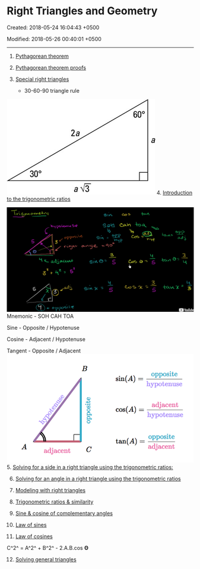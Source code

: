 # Right Triangles and Geometry

Created: 2018-05-24 16:04:43 +0500

Modified: 2018-05-26 00:40:01 +0500

---

1. [Pythagorean theorem](https://www.khanacademy.org/math/geometry/hs-geo-trig#hs-geo-pyth-theorem)

2. [Pythagorean theorem proofs](https://www.khanacademy.org/math/geometry/hs-geo-trig#hs-geo-pythagorean-proofs)

3. [Special right triangles](https://www.khanacademy.org/math/geometry/hs-geo-trig#hs-geo-special-right-triangles)
    - 30-60-90 triangle rule

![image](media/Right-Triangles-and-Geometry-image1.jpg)
4.  [Introduction to the trigonometric ratios](https://www.khanacademy.org/math/geometry/hs-geo-trig#hs-geo-trig-ratios-intro)

![image](media/Right-Triangles-and-Geometry-image2.png)
Mnemonic - SOH CAH TOA

Sine - Opposite / Hypotenuse

Cosine - Adjacent / Hypotenuse

Tangent - Opposite / Adjacent
![image](media/Right-Triangles-and-Geometry-image3.png)
5.  [Solving for a side in a right triangle using the trigonometric ratios:](https://www.khanacademy.org/math/geometry/hs-geo-trig#hs-geo-solve-for-a-side)

6. [Solving for an angle in a right triangle using the trigonometric ratios](https://www.khanacademy.org/math/geometry/hs-geo-trig#hs-geo-solve-for-an-angle)

7. [Modeling with right triangles](https://www.khanacademy.org/math/geometry/hs-geo-trig#hs-geo-modeling-with-right-triangles)

8. [Trigonometric ratios & similarity](https://www.khanacademy.org/math/geometry/hs-geo-trig#hs-geo-trig-ratios-similarity)

9. [Sine & cosine of complementary angles](https://www.khanacademy.org/math/geometry/hs-geo-trig#hs-geo-complementary-angles)

10. [Law of sines](https://www.khanacademy.org/math/geometry/hs-geo-trig#hs-geo-law-of-sines)

11. [Law of cosines](https://www.khanacademy.org/math/geometry/hs-geo-trig#hs-geo-law-of-cosines)

C^2^ = A^2^ + B^2^ - 2.A.B.cos **Θ**

12. [Solving general triangles](https://www.khanacademy.org/math/geometry/hs-geo-trig#hs-geo-solving-general-triangles)
